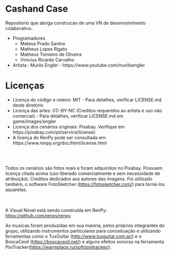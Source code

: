 # Cashand Case

Repositorio que abriga construcao de uma VN de desenvolvimento colaborativo.


<ul>
<li>
Programadores
<ul>
<li>Mateus Prado Santos</li>
<li>Matheus Lopes Rigato</li>
<li>Matheus Tomieiro de Oliveira</li>
<li>Vinicius Ricardo Carvalho</li>
</ul>
</li>
<li>Artista : Murilo Engler - https://www.youtube.com/muriloengler</li>
</ul>



<h1>Licenças</h1>
<ul>
<li>Licença do código e roteiro: MIT - Para detalhes, verificar LICENSE.md deste diretório</li>
<li>Licença das artes: CC-BY-NC (Creditos requeridos ao artista e uso não comercial) - Para detalhes, verificar LICENSE.md em game/images/engler</li>
<li>Licença dos cenários originais: Pixabay. Verifique em https://pixabay.com/pt/service/license/.</li>
<li>A licença do RenPy pode ser consultada em: https://www.renpy.org/doc/html/license.html</li>

</ul>

<br><br>

Todos os cenários são fotos reais e foram adquiridos no Pixabay. Possuem licença citada acima (uso liberado comercialmente e sem necessidade de atribuição). Creditos dedicados aos autores das imagens.
Foi utilizado também, o software FotoSketcher (https://fotosketcher.com/) para torná-los aquarelas.

<br><br>
A Visual Novel está sendo construída em RenPy: https://github.com/renpy/renpy<br>

As musicas foram produzidas em sua maioria, pelos próprios integrantes do grupo, utilizando instrumentos particulares para conceituação e utilizando ferramentas como o TuxGuitar (http://www.tuxguitar.com.ar/) e o BoscaCeoil (https://boscaceoil.net/) e alguns efeitos sonoras na ferramenta PixiTracker(https://warmplace.ru/soft/pixitracker/).
